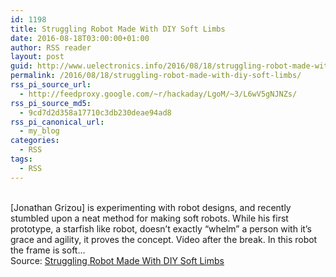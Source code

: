 ```yaml
---
id: 1198
title: Struggling Robot Made With DIY Soft Limbs
date: 2016-08-18T03:00:00+01:00
author: RSS reader
layout: post
guid: http://www.uelectronics.info/2016/08/18/struggling-robot-made-with-diy-soft-limbs/
permalink: /2016/08/18/struggling-robot-made-with-diy-soft-limbs/
rss_pi_source_url:
  - http://feedproxy.google.com/~r/hackaday/LgoM/~3/L6wV5gNJNZs/
rss_pi_source_md5:
  - 9cd7d2d358a17710c3db230deae94ad8
rss_pi_canonical_url:
  - my_blog
categories:
  - RSS
tags:
  - RSS
---
```

&#013;  
[Jonathan Grizou] is experimenting with robot designs, and recently stumbled upon a neat method for making soft robots. While his first prototype, a starfish like robot, doesn’t exactly “whelm” a person with it’s grace and agility, it proves the concept. Video after the break. In this robot the frame is soft…&#013;  
Source: <a href="http://feedproxy.google.com/~r/hackaday/LgoM/~3/L6wV5gNJNZs/" target="_blank">Struggling Robot Made With DIY Soft Limbs</a>